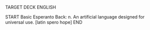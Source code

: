 TARGET DECK
ENGLISH

START
Basic
Esperanto
Back: n. An artificial language designed for universal use. [latin spero hope]
END
